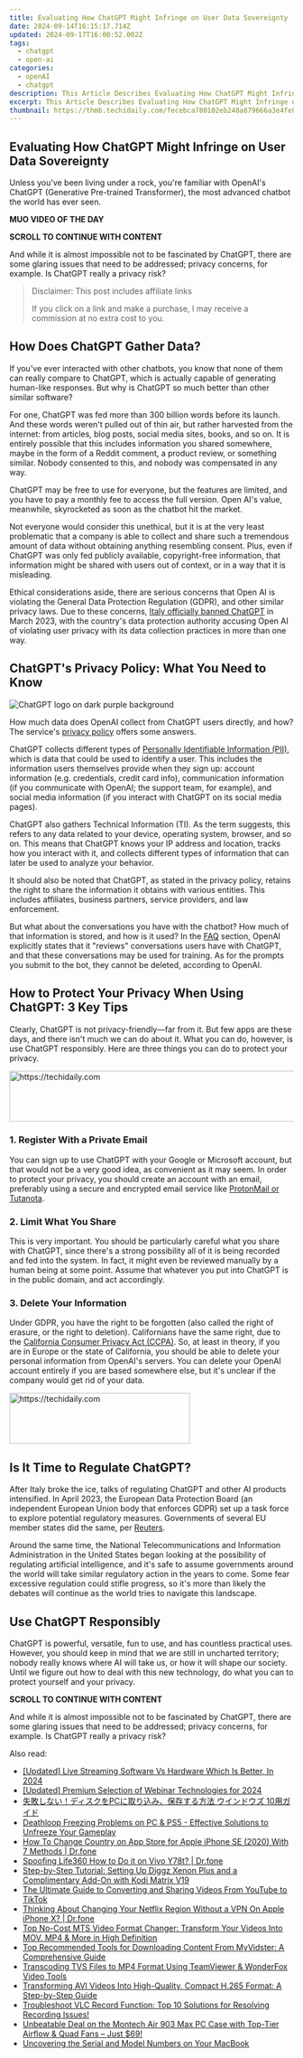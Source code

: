 ```yaml
---
title: Evaluating How ChatGPT Might Infringe on User Data Sovereignty
date: 2024-09-14T16:15:17.714Z
updated: 2024-09-17T16:00:52.002Z
tags:
  - chatgpt
  - open-ai
categories:
  - openAI
  - chatgpt
description: This Article Describes Evaluating How ChatGPT Might Infringe on User Data Sovereignty
excerpt: This Article Describes Evaluating How ChatGPT Might Infringe on User Data Sovereignty
thumbnail: https://thmb.techidaily.com/fecebca780102eb248a879666a3e4fe860316aff4213c58165eb8b500d82b1f1.jpg
---
```


## Evaluating How ChatGPT Might Infringe on User Data Sovereignty

 Unless you've been living under a rock, you're familiar with OpenAI's ChatGPT (Generative Pre-trained Transformer), the most advanced chatbot the world has ever seen.

**MUO VIDEO OF THE DAY**

**SCROLL TO CONTINUE WITH CONTENT**

 And while it is almost impossible not to be fascinated by ChatGPT, there are some glaring issues that need to be addressed; privacy concerns, for example. Is ChatGPT really a privacy risk?

>  Disclaimer: This post includes affiliate links
>
>  If you click on a link and make a purchase, I may receive a commission at no extra cost to you.
>

## How Does ChatGPT Gather Data?

 If you've ever interacted with other chatbots, you know that none of them can really compare to ChatGPT, which is actually capable of generating human-like responses. But why is ChatGPT so much better than other similar software?

 For one, ChatGPT was fed more than 300 billion words before its launch. And these words weren't pulled out of thin air, but rather harvested from the internet: from articles, blog posts, social media sites, books, and so on. It is entirely possible that this includes information you shared somewhere, maybe in the form of a Reddit comment, a product review, or something similar. Nobody consented to this, and nobody was compensated in any way.

 ChatGPT may be free to use for everyone, but the features are limited, and you have to pay a monthly fee to access the full version. Open AI's value, meanwhile, skyrocketed as soon as the chatbot hit the market.

 Not everyone would consider this unethical, but it is at the very least problematic that a company is able to collect and share such a tremendous amount of data without obtaining anything resembling consent. Plus, even if ChatGPT was only fed publicly available, copyright-free information, that information might be shared with users out of context, or in a way that it is misleading.

 Ethical considerations aside, there are serious concerns that Open AI is violating the General Data Protection Regulation (GDPR), and other similar privacy laws. Due to these concerns, [Italy officially banned ChatGPT](https://www.makeuseof.com/why-has-italy-banned-chatgpt/) in March 2023, with the country's data protection authority accusing Open AI of violating user privacy with its data collection practices in more than one way.

## ChatGPT's Privacy Policy: What You Need to Know

![ChatGPT logo on dark purple background](https://static1.makeuseofimages.com/wordpress/wp-content/uploads/2023/04/chatgpt-privacy-policy.jpg)

 How much data does OpenAI collect from ChatGPT users directly, and how? The service's [privacy policy](https://openai.com/policies/privacy-policy) offers some answers.

 ChatGPT collects different types of [Personally Identifiable Information (PII)](https://www.makeuseof.com/what-is-personally-identifiable-information/), which is data that could be used to identify a user. This includes the information users themselves provide when they sign up: account information (e.g. credentials, credit card info), communication information (if you communicate with OpenAI; the support team, for example), and social media information (if you interact with ChatGPT on its social media pages).

 ChatGPT also gathers Technical Information (TI). As the term suggests, this refers to any data related to your device, operating system, browser, and so on. This means that ChatGPT knows your IP address and location, tracks how you interact with it, and collects different types of information that can later be used to analyze your behavior.

 It should also be noted that ChatGPT, as stated in the privacy policy, retains the right to share the information it obtains with various entities. This includes affiliates, business partners, service providers, and law enforcement.

 But what about the conversations you have with the chatbot? How much of that information is stored, and how is it used? In the [FAQ](https://help.openai.com/en/articles/6783457-what-is-chatgpt) section, OpenAI explicitly states that it "reviews" conversations users have with ChatGPT, and that these conversations may be used for training. As for the prompts you submit to the bot, they cannot be deleted, according to OpenAI.

## How to Protect Your Privacy When Using ChatGPT: 3 Key Tips

 Clearly, ChatGPT is not privacy-friendly—far from it. But few apps are these days, and there isn't much we can do about it. What you can do, however, is use ChatGPT responsibly. Here are three things you can do to protect your privacy.

<!-- affiliate ads begin -->
<a href="https://ephamedtechinc.pxf.io/c/5597632/2137203/26400" target="_top" id="2137203">
  <img src="//a.impactradius-go.com/display-ad/26400-2137203" border="0" alt="https://techidaily.com" width="728" height="90"/>
</a>
<img height="0" width="0" src="https://ephamedtechinc.pxf.io/i/5597632/2137203/26400" style="position:absolute;visibility:hidden;" border="0" />
<!-- affiliate ads end -->

### 1\. Register With a Private Email

 You can sign up to use ChatGPT with your Google or Microsoft account, but that would not be a very good idea, as convenient as it may seem. In order to protect your privacy, you should create an account with an email, preferably using a secure and encrypted email service like [ProtonMail or Tutanota](https://www.makeuseof.com/protonmail-vs-tutanota-which-encrypted-email-is-best/).

### 2\. Limit What You Share

 This is very important. You should be particularly careful what you share with ChatGPT, since there's a strong possibility all of it is being recorded and fed into the system. In fact, it might even be reviewed manually by a human being at some point. Assume that whatever you put into ChatGPT is in the public domain, and act accordingly.

### 3\. Delete Your Information

 Under GDPR, you have the right to be forgotten (also called the right of erasure, or the right to deletion). Californians have the same right, due to the [California Consumer Privacy Act (CCPA)](https://www.makeuseof.com/what-is-the-california-consumer-privacy-act/). So, at least in theory, if you are in Europe or the state of California, you should be able to delete your personal information from OpenAI's servers. You can delete your OpenAI account entirely if you are based somewhere else, but it's unclear if the company would get rid of your data.

<!-- affiliate ads begin -->
<a href="https://bluettius.sjv.io/c/5597632/2139109/17108" target="_top" id="2139109">
  <img src="//a.impactradius-go.com/display-ad/17108-2139109" border="0" alt="https://techidaily.com" width="320" height="90"/>
</a>
<img height="0" width="0" src="https://bluettius.sjv.io/i/5597632/2139109/17108" style="position:absolute;visibility:hidden;" border="0" />
<!-- affiliate ads end -->

## Is It Time to Regulate ChatGPT?

 After Italy broke the ice, talks of regulating ChatGPT and other AI products intensified. In April 2023, the European Data Protection Board (an independent European Union body that enforces GDPR) set up a task force to explore potential regulatory measures. Governments of several EU member states did the same, per [Reuters](https://www.reuters.com/technology/european-data-protection-board-discussing-ai-policy-thursday-meeting-2023-04-13/).

 Around the same time, the National Telecommunications and Information Administration in the United States began looking at the possibility of regulating artificial intelligence, and it's safe to assume governments around the world will take similar regulatory action in the years to come. Some fear excessive regulation could stifle progress, so it's more than likely the debates will continue as the world tries to navigate this landscape.

## Use ChatGPT Responsibly

 ChatGPT is powerful, versatile, fun to use, and has countless practical uses. However, you should keep in mind that we are still in uncharted territory; nobody really knows where AI will take us, or how it will shape our society. Until we figure out how to deal with this new technology, do what you can to protect yourself and your privacy.

**SCROLL TO CONTINUE WITH CONTENT**

 And while it is almost impossible not to be fascinated by ChatGPT, there are some glaring issues that need to be addressed; privacy concerns, for example. Is ChatGPT really a privacy risk?

<ins class="adsbygoogle"
     style="display:block"
     data-ad-format="autorelaxed"
     data-ad-client="ca-pub-7571918770474297"
     data-ad-slot="1223367746"></ins>

<ins class="adsbygoogle"
     style="display:block"
     data-ad-client="ca-pub-7571918770474297"
     data-ad-slot="8358498916"
     data-ad-format="auto"
     data-full-width-responsive="true"></ins>

<span class="atpl-alsoreadstyle">Also read:</span>
<div><ul>
<li><a href="https://fox-friendly.techidaily.com/updated-live-streaming-software-vs-hardware-which-is-better-in-2024/"><u>[Updated] Live Streaming Software Vs Hardware Which Is Better, In 2024</u></a></li>
<li><a href="https://video-screen-grab.techidaily.com/updated-premium-selection-of-webinar-technologies-for-2024/"><u>[Updated] Premium Selection of Webinar Technologies for 2024</u></a></li>
<li><a href="https://some-knowledge.techidaily.com/1725289220421-pc-10/"><u>失敗しない！ディスクをPCに取り込み、保存する方法 ウインドウズ 10用ガイド</u></a></li>
<li><a href="https://video-screen-grab.techidaily.com/deathloop-freezing-problems-on-pc-and-ps5-effective-solutions-to-unfreeze-your-gameplay/"><u>Deathloop Freezing Problems on PC & PS5 - Effective Solutions to Unfreeze Your Gameplay</u></a></li>
<li><a href="https://iphone-unlock.techidaily.com/how-to-change-country-on-app-store-for-apple-iphone-se-2020-with-7-methods-drfone-by-drfone-ios/"><u>How To Change Country on App Store for Apple iPhone SE (2020) With 7 Methods | Dr.fone</u></a></li>
<li><a href="https://fake-location.techidaily.com/spoofing-life360-how-to-do-it-on-vivo-y78t-drfone-by-drfone-virtual-android/"><u>Spoofing Life360 How to Do it on Vivo Y78t? | Dr.fone</u></a></li>
<li><a href="https://tech-savvy.techidaily.com/step-by-step-tutorial-setting-up-diggz-xenon-plus-and-a-complimentary-add-on-with-kodi-matrix-v19/"><u>Step-by-Step Tutorial: Setting Up Diggz Xenon Plus and a Complimentary Add-On with Kodi Matrix V19</u></a></li>
<li><a href="https://tech-savvy.techidaily.com/the-ultimate-guide-to-converting-and-sharing-videos-from-youtube-to-tiktok/"><u>The Ultimate Guide to Converting and Sharing Videos From YouTube to TikTok</u></a></li>
<li><a href="https://fake-location.techidaily.com/thinking-about-changing-your-netflix-region-without-a-vpn-on-apple-iphone-x-drfone-by-drfone-virtual-ios/"><u>Thinking About Changing Your Netflix Region Without a VPN On Apple iPhone X? | Dr.fone</u></a></li>
<li><a href="https://tech-savvy.techidaily.com/top-no-cost-mts-video-format-changer-transform-your-videos-into-mov-mp4-and-more-in-high-definition/"><u>Top No-Cost MTS Video Format Changer: Transform Your Videos Into MOV, MP4 & More in High Definition</u></a></li>
<li><a href="https://tech-savvy.techidaily.com/top-recommended-tools-for-downloading-content-from-myvidster-a-comprehensive-guide/"><u>Top Recommended Tools for Downloading Content From MyVidster: A Comprehensive Guide</u></a></li>
<li><a href="https://tech-savvy.techidaily.com/transcoding-tvs-files-to-mp4-format-using-teamviewer-and-wonderfox-video-tools/"><u>Transcoding TVS Files to MP4 Format Using TeamViewer & WonderFox Video Tools</u></a></li>
<li><a href="https://tech-savvy.techidaily.com/transforming-avi-videos-into-high-quality-compact-h265-format-a-step-by-step-guide/"><u>Transforming AVI Videos Into High-Quality, Compact H.265 Format: A Step-by-Step Guide</u></a></li>
<li><a href="https://tech-savvy.techidaily.com/troubleshoot-vlc-record-function-top-10-solutions-for-resolving-recording-issues/"><u>Troubleshoot VLC Record Function: Top 10 Solutions for Resolving Recording Issues!</u></a></li>
<li><a href="https://hardware-tips.techidaily.com/1723964479111-unbeatable-deal-on-the-montech-air-903-max-pc-case-with-top-tier-airflow-and-quad-fans-just-69/"><u>Unbeatable Deal on the Montech Air 903 Max PC Case with Top-Tier Airflow & Quad Fans – Just $69!</u></a></li>
<li><a href="https://techno-recovery.techidaily.com/uncovering-the-serial-and-model-numbers-on-your-macbook/"><u>Uncovering the Serial and Model Numbers on Your MacBook</u></a></li>
</ul></div>

